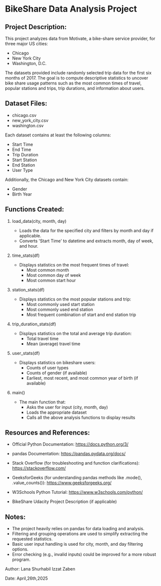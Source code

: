 BikeShare Data Analysis Project
===============================

Project Description:
--------------------
This project analyzes data from Motivate, a bike-share service provider, for three major US cities: 
- Chicago
- New York City
- Washington, D.C.

The datasets provided include randomly selected trip data for the first six months of 2017. 
The goal is to compute descriptive statistics to uncover bike share usage patterns 
such as the most common times of travel, popular stations and trips, trip durations, 
and information about users.

Dataset Files:
--------------
- chicago.csv
- new_york_city.csv
- washington.csv

Each dataset contains at least the following columns:
- Start Time
- End Time
- Trip Duration
- Start Station
- End Station
- User Type

Additionally, the Chicago and New York City datasets contain:
- Gender
- Birth Year

Functions Created:
------------------

1. load_data(city, month, day)
   - Loads the data for the specified city and filters by month and day if applicable.
   - Converts 'Start Time' to datetime and extracts month, day of week, and hour.

2. time_stats(df)
   - Displays statistics on the most frequent times of travel:
     - Most common month
     - Most common day of week
     - Most common start hour

3. station_stats(df)
   - Displays statistics on the most popular stations and trip:
     - Most commonly used start station
     - Most commonly used end station
     - Most frequent combination of start and end station trip

4. trip_duration_stats(df)
   - Displays statistics on the total and average trip duration:
     - Total travel time
     - Mean (average) travel time

5. user_stats(df)
   - Displays statistics on bikeshare users:
     - Counts of user types
     - Counts of gender (if available)
     - Earliest, most recent, and most common year of birth (if available)

6. main()
   - The main function that:
     - Asks the user for input (city, month, day)
     - Loads the appropriate dataset
     - Calls all the above analysis functions to display results

Resources and References:
--------------------------
- Official Python Documentation:
  https://docs.python.org/3/

- pandas Documentation:
  https://pandas.pydata.org/docs/

- Stack Overflow (for troubleshooting and function clarifications):
  https://stackoverflow.com/

- GeeksforGeeks (for understanding pandas methods like .mode(), .value_counts()):
  https://www.geeksforgeeks.org/

- W3Schools Python Tutorial:
  https://www.w3schools.com/python/

- BikeShare Udacity Project Description (if applicable)

Notes:
------
- The project heavily relies on pandas for data loading and analysis.
- Filtering and grouping operations are used to simplify extracting the requested statistics.
- Basic user input handling is used for city, month, and day filtering options.
- Error checking (e.g., invalid inputs) could be improved for a more robust program.

Author:
Lana Shurhabil Izzat Zaben

Date:
April,26th,2025
